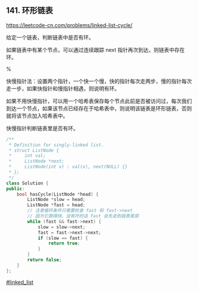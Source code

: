 ## 141. 环形链表

https://leetcode-cn.com/problems/linked-list-cycle/

给定一个链表，判断链表中是否有环。

如果链表中有某个节点，可以通过连续跟踪 next 指针再次到达，则链表中存在环。

%

快慢指针法：设置两个指针，一个快一个慢，快的指针每次走两步，慢的指针每次走一步，如果快指针和慢指针相遇，则说明有环。

如果不用快慢指针，可以用一个哈希表保存每个节点此前是否被访问过，每次我们到达一个节点，如果该节点已经存在于哈希表中，则说明该链表是环形链表，否则就将该节点加入哈希表中。

快慢指针判断链表里是否有环。

```cpp
/**
 * Definition for singly-linked list.
 * struct ListNode {
 *     int val;
 *     ListNode *next;
 *     ListNode(int x) : val(x), next(NULL) {}
 * };
 */
class Solution {
public:
    bool hasCycle(ListNode *head) {
        ListNode *slow = head;
        ListNode *fast = head;
        // 注意循环条件只需要检查 fast 和 fast->next
        // 因为它跑得快，没有环的话 fast 会先走到链表尾部
        while (fast && fast->next) {
            slow = slow->next;
            fast = fast->next->next;
            if (slow == fast) {
                return true;
            }
        }
        return false;
    }
};
```

[#linked_list]()
